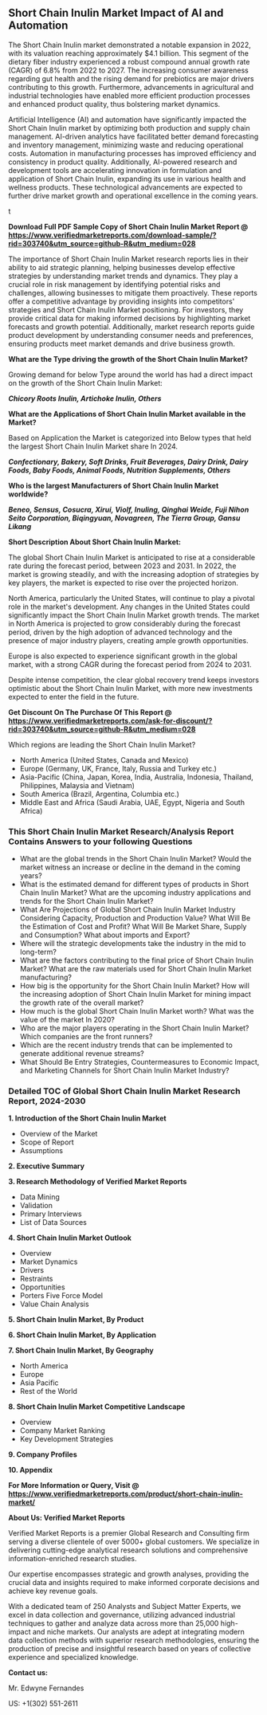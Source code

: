 <h2>Short Chain Inulin Market Impact of AI and Automation</h2><p>The Short Chain Inulin market demonstrated a notable expansion in 2022, with its valuation reaching approximately $4.1 billion. This segment of the dietary fiber industry experienced a robust compound annual growth rate (CAGR) of 6.8% from 2022 to 2027. The increasing consumer awareness regarding gut health and the rising demand for prebiotics are major drivers contributing to this growth. Furthermore, advancements in agricultural and industrial technologies have enabled more efficient production processes and enhanced product quality, thus bolstering market dynamics.</p><p>Artificial Intelligence (AI) and automation have significantly impacted the Short Chain Inulin market by optimizing both production and supply chain management. AI-driven analytics have facilitated better demand forecasting and inventory management, minimizing waste and reducing operational costs. Automation in manufacturing processes has improved efficiency and consistency in product quality. Additionally, AI-powered research and development tools are accelerating innovation in formulation and application of Short Chain Inulin, expanding its use in various health and wellness products. These technological advancements are expected to further drive market growth and operational excellence in the coming years.</p>t</p><p id="" class=""><strong>Download Full PDF Sample Copy of Short Chain Inulin Market Report @ <a href="https://www.verifiedmarketreports.com/download-sample/?rid=303740&utm_source=github-R&utm_medium=028" target="_blank">https://www.verifiedmarketreports.com/download-sample/?rid=303740&utm_source=github-R&utm_medium=028</a></strong></p><p>The importance of&nbsp;Short Chain Inulin Market research reports lies in their ability to aid strategic planning, helping businesses develop effective strategies by understanding market trends and dynamics. They play a crucial role in risk management by identifying potential risks and challenges, allowing businesses to mitigate them proactively. These reports offer a competitive advantage by providing insights into competitors' strategies and Short Chain Inulin Market positioning. For investors, they provide critical data for making informed decisions by highlighting market forecasts and growth potential. Additionally, market research reports guide product development by understanding consumer needs and preferences, ensuring products meet market demands and drive business growth.</p><p><strong>What are the&nbsp;Type driving the growth of the Short Chain Inulin Market?</strong></p><p id="" class="">Growing demand for below Type around the world has had a direct impact on the growth of the Short Chain Inulin Market:</p><em><strong>Chicory Roots Inulin, Artichoke Inulin, Others</strong></em></p><strong>What are the&nbsp;Applications&nbsp;of Short Chain Inulin Market available in the Market?</strong></p><p id="" class="">Based on Application the Market is categorized into Below types that held the largest Short Chain Inulin Market share In 2024.</p><em><strong>Confectionary, Bakery, Soft Drinks, Fruit Beverages, Dairy Drink, Dairy Foods, Baby Foods, Animal Foods, Nutrition Supplements, Others</strong></em></p><strong>Who is the largest Manufacturers of Short Chain Inulin Market worldwide?</strong></p><p><em><strong>Beneo, Sensus, Cosucra, Xirui, Violf, Inuling, Qinghai Weide, Fuji Nihon Seito Corporation, Biqingyuan, Novagreen, The Tierra Group, Gansu Likang</strong></em></p><p id="" class=""><strong>Short Description About Short Chain Inulin Market:</strong></p><p>The global Short Chain Inulin Market is anticipated to rise at a considerable rate during the forecast period, between 2023 and 2031. In 2022, the market is growing steadily, and with the increasing adoption of strategies by key players, the market is expected to rise over the projected horizon.</p><p>North America, particularly the United States, will continue to play a pivotal role in the market's development. Any changes in the United States could significantly impact the Short Chain Inulin Market growth trends. The market in North America is projected to grow considerably during the forecast period, driven by the high adoption of advanced technology and the presence of major industry players, creating ample growth opportunities.</p><p>Europe is also expected to experience significant growth in the global market, with a strong CAGR during the forecast period from 2024 to 2031.</p><p>Despite intense competition, the clear global recovery trend keeps investors optimistic about the Short Chain Inulin Market, with more new investments expected to enter the field in the future.</p><p id="" class=""><strong>Get Discount On The Purchase Of This Report @ <a href="https://www.verifiedmarketreports.com/ask-for-discount/?rid=303740&utm_source=github-R&utm_medium=028" target="_blank">https://www.verifiedmarketreports.com/ask-for-discount/?rid=303740&utm_source=github-R&utm_medium=028</a></strong></p>Which regions are leading the Short Chain Inulin Market?</p><ul><li>North America (United States, Canada and Mexico)</li><li>Europe (Germany, UK, France, Italy, Russia and Turkey etc.)</li><li>Asia-Pacific (China, Japan, Korea, India, Australia, Indonesia, Thailand, Philippines, Malaysia and Vietnam)</li><li>South America (Brazil, Argentina, Columbia etc.)</li><li>Middle East and Africa (Saudi Arabia, UAE, Egypt, Nigeria and South Africa)</li></ul><h3 id="" class="">This Short Chain Inulin Market Research/Analysis Report Contains Answers to your following Questions</h3><ul><li>What are the global trends in the Short Chain Inulin Market? Would the market witness an increase or decline in the demand in the coming years?</li><li>What is the estimated demand for different types of products in Short Chain Inulin Market? What are the upcoming industry applications and trends for the Short Chain Inulin Market?</li><li>What Are Projections of Global Short Chain Inulin Market Industry Considering Capacity, Production and Production Value? What Will Be the Estimation of Cost and Profit? What Will Be Market Share, Supply and Consumption? What about imports and Export?</li><li>Where will the strategic developments take the industry in the mid to long-term?</li><li>What are the factors contributing to the final price of Short Chain Inulin Market? What are the raw materials used for Short Chain Inulin Market manufacturing?</li><li>How big is the opportunity for the Short Chain Inulin Market? How will the increasing adoption of Short Chain Inulin Market for mining impact the growth rate of the overall market?</li><li>How much is the global Short Chain Inulin Market worth? What was the value of the market In 2020?</li><li>Who are the major players operating in the Short Chain Inulin Market? Which companies are the front runners?</li><li>Which are the recent industry trends that can be implemented to generate additional revenue streams?</li><li>What Should Be Entry Strategies, Countermeasures to Economic Impact, and Marketing Channels for Short Chain Inulin Market Industry?</li></ul><h3 id="" class="">Detailed TOC of Global Short Chain Inulin Market Research Report, 2024-2030</h3><p id="" class=""><strong>1. Introduction of the Short Chain Inulin Market</strong></p><ul><li>Overview of the Market</li><li>Scope of Report</li><li>Assumptions</li></ul><p id="" class=""><strong>2. Executive Summary</strong></p><p id="" class=""><strong>3. Research Methodology of Verified Market Reports</strong></p><ul><li>Data Mining</li><li>Validation</li><li>Primary Interviews</li><li>List of Data Sources</li></ul><p id="" class=""><strong>4. Short Chain Inulin Market Outlook</strong></p><ul><li>Overview</li><li>Market Dynamics</li><li>Drivers</li><li>Restraints</li><li>Opportunities</li><li>Porters Five Force Model</li><li>Value Chain Analysis</li></ul><p id="" class=""><strong>5. Short Chain Inulin Market, By Product</strong></p><p id="" class=""><strong>6. Short Chain Inulin Market, By Application</strong></p><p id="" class=""><strong>7. Short Chain Inulin Market, By Geography</strong></p><ul><li>North America</li><li>Europe</li><li>Asia Pacific</li><li>Rest of the World</li></ul><p id="" class=""><strong>8. Short Chain Inulin Market Competitive Landscape</strong></p><ul><li>Overview</li><li>Company Market Ranking</li><li>Key Development Strategies</li></ul><p id="" class=""><strong>9. Company Profiles</strong></p><p id="" class=""><strong>10. Appendix</strong></p><p id="" class=""><strong>For More Information or Query, Visit @ <a href="https://www.verifiedmarketreports.com/product/short-chain-inulin-market/" target="_blank">https://www.verifiedmarketreports.com/product/short-chain-inulin-market/</a></strong></p><p id="" class=""><strong>About Us: Verified Market Reports</strong></p><p id="" class="">Verified Market Reports is a premier Global Research and Consulting firm serving a diverse clientele of over 5000+ global customers. We specialize in delivering cutting-edge analytical research solutions and comprehensive information-enriched research studies.</p><p id="" class="">Our expertise encompasses strategic and growth analyses, providing the crucial data and insights required to make informed corporate decisions and achieve key revenue goals.</p><p id="" class="">With a dedicated team of 250 Analysts and Subject Matter Experts, we excel in data collection and governance, utilizing advanced industrial techniques to gather and analyze data across more than 25,000 high-impact and niche markets. Our analysts are adept at integrating modern data collection methods with superior research methodologies, ensuring the production of precise and insightful research based on years of collective experience and specialized knowledge.</p><p id="" class=""><strong>Contact us:</strong></p><p id="" class="">Mr. Edwyne Fernandes</p><p id="" class="">US: +1(302) 551-2611</p>